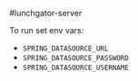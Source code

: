 #lunchgator-server

To run set env vars:

- `SPRING_DATASOURCE_URL`
- `SPRING_DATASOURCE_PASSWORD`
- `SPRING_DATASOURCE_USERNAME`
